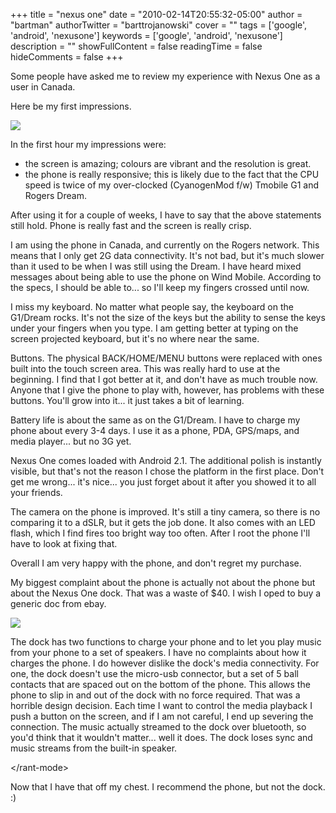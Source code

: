 +++
title = "nexus one"
date = "2010-02-14T20:55:32-05:00"
author = "bartman"
authorTwitter = "barttrojanowski"
cover = ""
tags = ['google', 'android', 'nexusone']
keywords = ['google', 'android', 'nexusone']
description = ""
showFullContent = false
readingTime = false
hideComments = false
+++

Some people have asked me to review my experience with Nexus One as a user in Canada.

Here be my first impressions.

<img src=/~bart/blogimg/google-nexus-one-s.jpg>

<!--more-->

In the first hour my impressions were:

 - the screen is amazing; colours are vibrant and the resolution is great.
 - the phone is really responsive; this is likely due to the fact that the CPU speed is twice of my over-clocked (CyanogenMod f/w) Tmobile G1 and Rogers Dream.

After using it for a couple of weeks, I have to say that the above statements still hold.  Phone is really fast and the screen is really crisp.

I am using the phone in Canada, and currently on the Rogers network.  This means that I only get 2G data connectivity.  It's not bad, but it's
much slower than it used to be when I was still using the Dream.  I have heard mixed messages about being able to use the phone on Wind Mobile.
According to the specs, I should be able to... so I'll keep my fingers crossed until now.

I miss my keyboard.  No matter what people say, the keyboard on the G1/Dream rocks.  It's not the size of the keys but the ability to sense the keys
under your fingers when you type.  I am getting better at typing on the screen projected keyboard, but it's no where near the same.

Buttons.  The physical BACK/HOME/MENU buttons were replaced with ones built into the touch screen area.  This was really hard to use at the beginning.
I find that I got better at it, and don't have as much trouble now.  Anyone that I give the phone to play with, however, has problems with these buttons.
You'll grow into it... it just takes a bit of learning.

Battery life is about the same as on the G1/Dream.  I have to charge my phone about every 3-4 days.  I use it as a phone, PDA, GPS/maps, and media player... but no 3G yet.

Nexus One comes loaded with Android 2.1.  The additional polish is instantly visible, but that's not the reason I chose the platform in the first place.
Don't get me wrong... it's nice... you just forget about it after you showed it to all your friends.

The camera on the phone is improved.  It's still a tiny camera, so there is no comparing it to a dSLR, but it gets the job done.  It also comes with an
LED flash, which I find fires too bright way too often.  After I root the phone I'll have to look at fixing that.

Overall I am very happy with the phone, and don't regret my purchase.

My biggest complaint about the phone is actually not about the phone but about the Nexus One dock.  That was a waste of $40.  I wish I oped to buy
a generic doc from ebay.

<img src=/~bart/blogimg/nexus-one-dock-ofc.jpg>

The dock has two functions to charge your phone and to let you play music from your phone to a set of speakers.  I have no complaints about how it
charges the phone.  I do however dislike the dock's media connectivity.  For one, the dock doesn't use the micro-usb connector, but a set of 5 ball
contacts that are spaced out on the bottom of the phone.  This allows the phone to slip in and out of the dock with no force required.  That was a
horrible design decision.  Each time I want to control the media playback I push a button on the screen, and if I am not careful, I end up severing
the connection.  The music actually streamed to the dock over bluetooth, so you'd think that it wouldn't matter... well it does.  The dock loses sync
and music streams from the built-in speaker.

&lt;/rant-mode&gt;

Now that I have that off my chest.  I recommend the phone, but not the dock. :)